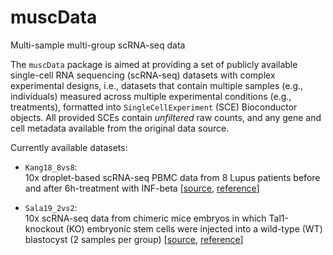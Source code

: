 # muscData
Multi-sample multi-group scRNA-seq data

The `muscData` package is aimed at providing a set of publicly available single-cell RNA sequencing (scRNA-seq) datasets with complex experimental designs, i.e., datasets that contain multiple samples (e.g., individuals) measured across multiple experimental conditions (e.g., treatments), formatted into `SingleCellExperiment` (SCE) Bioconductor objects. All provided SCEs contain *unfiltered* raw counts, and any gene and cell metadata available from the original data source.

Currently available datasets:

- `Kang18_8vs8`:  
10x droplet-based scRNA-seq PBMC data from 8 Lupus patients before and after 6h-treatment with INF-beta [[source](https://www.ncbi.nlm.nih.gov/geo/query/acc.cgi?acc=GSE96583), [reference](https://doi.org/10.1038/nbt.4042)]

- `Sala19_2vs2`:  
10x scRNA-seq data from chimeric mice embryos in which Tal1-knockout (KO) embryonic stem cells were injected into a wild-type (WT) blastocyst (2 samples per group) [[source](https://content.cruk.cam.ac.uk/jmlab/chimera_tal1_data), [reference](https://www.ncbi.nlm.nih.gov/pubmed/30787436)]
